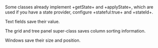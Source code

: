 Some classes already implement +getState+ and +applyState+, which are used if you have a state provider, configure 
+stateful:true+ and +stateId+.

<div type="expander" caption="<code>Ext.field.Text</code>">
<p>Text fields save their value.</p>
</div>

<div type="expander" caption="<code>Ext.panel.Table</code>">
<p>The grid and tree panel super-class saves column sorting information.</p>
</div>

<div type="expander" caption="<code>Ext.window.Window</code>">
<p>Windows save their size and position.</p>
</div>